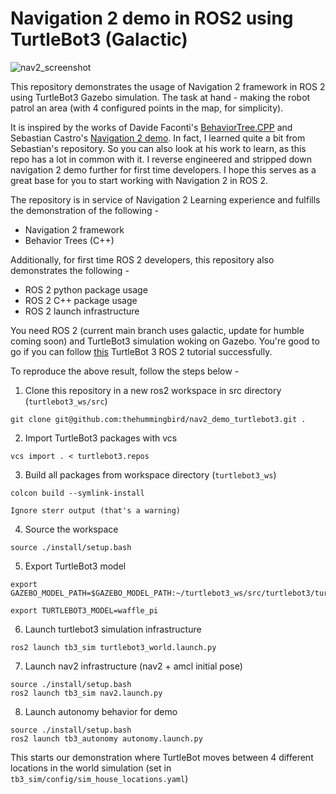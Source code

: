 # Navigation 2 demo in ROS2 using TurtleBot3 (Galactic)

![nav2_screenshot](./images/nav2_screenshot.png)

This repository demonstrates the usage of Navigation 2 framework in ROS 2 using TurtleBot3 Gazebo simulation. The task at hand - making the robot patrol an area (with 4 configured points in the map, for simplicity).

It is inspired by the works of Davide Faconti's [BehaviorTree.CPP](https://www.behaviortree.dev/) and Sebastian Castro's [Navigation 2 demo](https://github.com/sea-bass/turtlebot3_behavior_demos). In fact, I learned quite a bit from Sebastian's repository. So you can also look at his work to learn, as this repo has a lot in common with it. I reverse engineered and stripped down navigation 2 demo further for first time developers. I hope this serves as a great base for you to start working with Navigation 2 in ROS 2.

The repository is in service of Navigation 2 Learning experience and fulfills the demonstration of the following -
* Navigation 2 framework
* Behavior Trees (C++)

Additionally, for first time ROS 2 developers, this repository also demonstrates the following -
* ROS 2 python package usage
* ROS 2 C++ package usage
* ROS 2 launch infrastructure

You need ROS 2 (current main branch uses galactic, update for humble coming soon) and TurtleBot3 simulation woking on Gazebo. You're good to go if you can follow [this](https://medium.com/@thehummingbird/ros-2-mobile-robotics-series-part-1-8b9d1b74216) TurtleBot 3 ROS 2 tutorial successfully.

To reproduce the above result, follow the steps below -

1. Clone this repository in a new ros2 workspace in src directory (`turtlebot3_ws/src`) 
```
git clone git@github.com:thehummingbird/nav2_demo_turtlebot3.git .
```
2. Import TurtleBot3 packages with vcs 
```
vcs import . < turtlebot3.repos
```
3. Build all packages from workspace directory (`turtlebot3_ws`)
```
colcon build --symlink-install

Ignore sterr output (that's a warning)
```
4. Source the workspace
```
source ./install/setup.bash
```
5. Export TurtleBot3 model

```
export GAZEBO_MODEL_PATH=$GAZEBO_MODEL_PATH:~/turtlebot3_ws/src/turtlebot3/turtlebot3_simulations/turtlebot3_gazebo/models

export TURTLEBOT3_MODEL=waffle_pi
```

6. Launch turtlebot3 simulation infrastructure

```
ros2 launch tb3_sim turtlebot3_world.launch.py
```

7. Launch nav2 infrastructure (nav2 + amcl initial pose)

```
source ./install/setup.bash
ros2 launch tb3_sim nav2.launch.py
```

8. Launch autonomy behavior for demo

```
source ./install/setup.bash
ros2 launch tb3_autonomy autonomy.launch.py
```

This starts our demonstration where TurtleBot moves between 4 different locations in the world simulation (set in `tb3_sim/config/sim_house_locations.yaml`)



